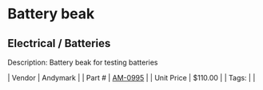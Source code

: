 # Battery beak
## Electrical / Batteries
Description: 	Battery beak for testing batteries 

| Vendor | Andymark | 
| Part # | [AM-0995](http://www.andymark.com/product-p/am-0995.htm) | 
| Unit Price | $110.00 | 
| Tags: |  | 
